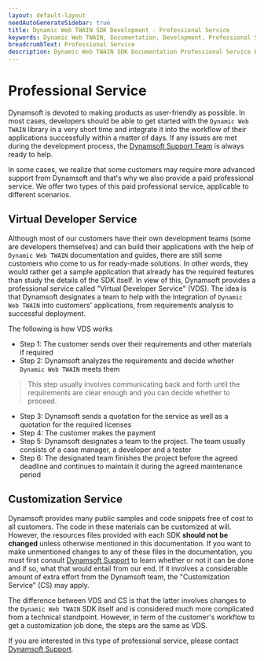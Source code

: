 ```yaml
---
layout: default-layout
needAutoGenerateSidebar: true
title: Dynamic Web TWAIN SDK Development - Professional Service
keywords: Dynamic Web TWAIN, Documentation, Development, Professional Service
breadcrumbText: Professional Service
description: Dynamic Web TWAIN SDK Documentation Professional Service Page
---
```


# Professional Service

Dynamsoft is devoted to making products as user-friendly as possible. In most cases, developers should be able to get started with the `Dynamic Web TWAIN` library in a very short time and integrate it into the workflow of their applications successfully within a matter of days. If any issues are met during the development process, the [Dynamsoft Support Team](/_articles/about/getsupport.md) is always ready to help.

In some cases, we realize that some customers may require more advanced support from Dynamsoft and that's why we also provide a paid professional service. We offer two types of this paid professional service, applicable to different scenarios.

## Virtual Developer Service

Although most of our customers have their own development teams (some are developers themselves) and can build their applications with the help of `Dynamic Web TWAIN` documentation and guides, there are still some customers who come to us for ready-made solutions. In other words, they would rather get a sample application that already has the required features than study the details of the SDK itself. In view of this, Dynamsoft provides a professional service called "Virtual Developer Service" (VDS). The idea is that Dynamsoft designates a team to help with the integration of `Dynamic Web TWAIN` into customers' applications, from requirements analysis to successful deployment.

The following is how VDS works

* Step 1: The customer sends over their requirements and other materials if required
* Step 2: Dynamsoft analyzes the requirements and decide whether `Dynamic Web TWAIN` meets them

> This step usually involves communicating back and forth until the requirements are clear enough and you can decide whether to proceed.

* Step 3: Dynamsoft sends a quotation for the service as well as a quotation for the required licenses
* Step 4: The customer makes the payment
* Step 5: Dynamsoft designates a team to the project. The team usually consists of a case manager, a developer and a tester
* Step 6: The designated team finishes the project before the agreed deadline and continues to maintain it during the agreed maintenance period

## Customization Service

Dynamsoft provides many public samples and code snippets free of cost to all customers. The code in these materials can be customized at will. However, the resources files provided with each SDK **should not be changed** unless otherwise mentioned in this documentation. If you want to make unmentioned changes to any of these files in the documentation, you must first consult [Dynamsoft Support](/_articles/about/getsupport.md) to learn whether or not it can be done and if so, what that would entail from our end. If it involves a considerable amount of extra effort from the Dynamsoft team, the "Customization Service" (CS) may apply.

The difference between VDS and CS is that the latter involves changes to the `Dynamic Web TWAIN` SDK itself and is considered much more complicated from a technical standpoint. However, in term of the customer's workflow to get a customization job done, the steps are the same as VDS.

If you are interested in this type of professional service, please contact [Dynamsoft Support](/_articles/about/getsupport.md).

